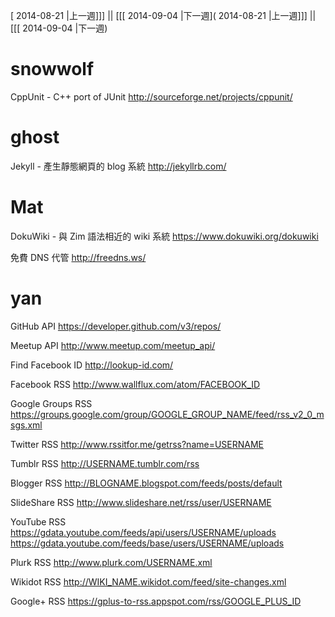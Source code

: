 [ 2014-08-21 |上一週]]] || [[[ 2014-09-04 |下一週]( 2014-08-21 |上一週]]] || [[[ 2014-09-04 |下一週)



# snowwolf

CppUnit - C++ port of JUnit
<http://sourceforge.net/projects/cppunit/>  

# ghost

Jekyll - 產生靜態網頁的 blog 系統
<http://jekyllrb.com/>  

# Mat

DokuWiki - 與 Zim 語法相近的 wiki 系統
<https://www.dokuwiki.org/dokuwiki>  

免費 DNS 代管
<http://freedns.ws/>  

# yan


GitHub API
<https://developer.github.com/v3/repos/>  

Meetup API
<http://www.meetup.com/meetup_api/>  

Find Facebook ID
<http://lookup-id.com/>  

Facebook RSS
<http://www.wallflux.com/atom/FACEBOOK_ID>  

Google Groups RSS
<https://groups.google.com/group/GOOGLE_GROUP_NAME/feed/rss_v2_0_msgs.xml>  

Twitter RSS
<http://www.rssitfor.me/getrss?name=USERNAME>  

Tumblr RSS
<http://USERNAME.tumblr.com/rss>  

Blogger RSS
<http://BLOGNAME.blogspot.com/feeds/posts/default>  

SlideShare RSS
<http://www.slideshare.net/rss/user/USERNAME>  

YouTube RSS
<https://gdata.youtube.com/feeds/api/users/USERNAME/uploads>  
<https://gdata.youtube.com/feeds/base/users/USERNAME/uploads>  

Plurk RSS
<http://www.plurk.com/USERNAME.xml>  

Wikidot RSS
http://WIKI_NAME.wikidot.com/feed/site-changes.xml

Google+ RSS
<https://gplus-to-rss.appspot.com/rss/GOOGLE_PLUS_ID>  